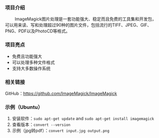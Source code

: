 ### 项目介绍
&emsp;&emsp; ImageMagick图片处理是一套功能强大、稳定而且免费的工具集和开发包，可以用来读、写和处理超过90种的图片文件，包括流行的TIFF、JPEG、GIF、 PNG、PDF以及PhotoCD等格式。

### 项目亮点
- 免费且功能强大
- 可以处理多种文件格式
- 支持大多数操作系统

### 相关链接
GitHub：https://github.com/ImageMagick/ImageMagick

### 示例（Ubuntu）
1.  安装软件：`sudo apt-get update`  and `sudo apt-get install imagemagick`
2.  查看版本：`convert --version`
3.  示例（jpg转pdf）：`convert input.jpg output.png`
